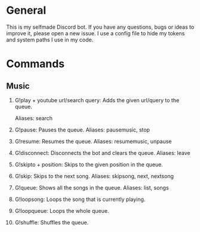 # General
This is my selfmade Discord bot. If you have any questions, bugs or ideas to improve it, please open a new issue.
I use a config file to hide my tokens and system paths I use in my code.
# Commands
## Music
1) G!play + youtube url/search query: Adds the given url/query to the queue.

   Aliases: search
2) G!pause: Pauses the queue.
   Aliases: pausemusic, stop
3) G!resume: Resumes the queue.
   Aliases: resumemusic, unpause
4) G!disconnect: Disconnects the bot and clears the queue.
   Aliases: leave
5) G!skipto + position: Skips to the given position in the queue.
6) G!skip: Skips to the next song.
   Aliases: skipsong, next, nextsong
7) G!queue: Shows all the songs in the queue.
   Aliases: list, songs
8) G!loopsong: Loops the song that is currently playing.
9) G!loopqueue: Loops the whole queue.
10) G!shuffle: Shuffles the queue.
